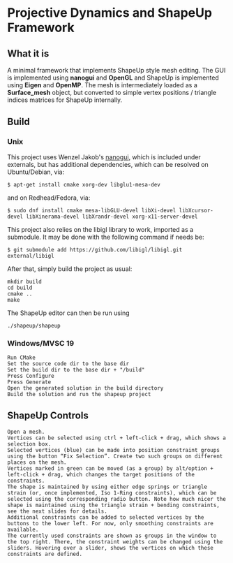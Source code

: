 # Projective Dynamics and ShapeUp Framework

## What it is

A minimal framework that implements ShapeUp style mesh editing.
The GUI is implemented using **nanogui** and **OpenGL** and ShapeUp is implemented using **Eigen** and **OpenMP**.
The mesh is intermediately loaded as a **Surface_mesh** object, but converted to simple vertex positions / triangle indices matrices for ShapeUp internally.

## Build
### Unix
This project uses Wenzel Jakob's [nanogui](https://github.com/wjakob/nanogui), which is included under externals,
but has additional dependencies, which can be resolved on Ubuntu/Debian, via:

    $ apt-get install cmake xorg-dev libglu1-mesa-dev

and on Redhead/Fedora, via:

	$ sudo dnf install cmake mesa-libGLU-devel libXi-devel libXcursor-devel libXinerama-devel libXrandr-devel xorg-x11-server-devel

This project also relies on the libigl library to work, imported as a submodule. It may be done with the following command if needs be:

    $ git submodule add https://github.com/libigl/libigl.git external/libigl

After that, simply build the project as usual:

	mkdir build
	cd build
	cmake ..
	make

The ShapeUp editor can then be run using

    ./shapeup/shapeup

### Windows/MVSC 19
	Run CMake
	Set the source code dir to the base dir
	Set the build dir to the base dir + "/build"
	Press Configure
	Press Generate
	Open the generated solution in the build directory
	Build the solution and run the shapeup project
    
## ShapeUp Controls
    Open a mesh.
    Vertices can be selected using ctrl + left-click + drag, which shows a selection box.
    Selected vertices (blue) can be made into position constraint groups using the button “Fix Selection”. Create two such groups on different places on the mesh.
    Vertices marked in green can be moved (as a group) by alt/option + left-click + drag, which changes the target positions of the constraints.
    The shape is maintained by using either edge springs or triangle strain (or, once implemented, Iso 1-Ring constraints), which can be selected using the corresponding radio button. Note how much nicer the shape is maintained using the triangle strain + bending constraints, see the next slides for details.
    Additional constraints can be added to selected vertices by the buttons to the lower left. For now, only smoothing constraints are available.
    The currently used constraints are shown as groups in the window to the top right. There, the constraint weights can be changed using the sliders. Hovering over a slider, shows the vertices on which these constraints are defined.

